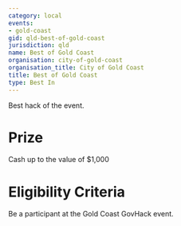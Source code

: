 ```yaml
---
category: local
events:
- gold-coast
gid: qld-best-of-gold-coast
jurisdiction: qld
name: Best of Gold Coast
organisation: city-of-gold-coast
organisation_title: City of Gold Coast
title: Best of Gold Coast
type: Best In
---
```


Best hack of the event.

# Prize
Cash  up to the value of $1,000

# Eligibility Criteria
Be a participant at the Gold Coast GovHack event.